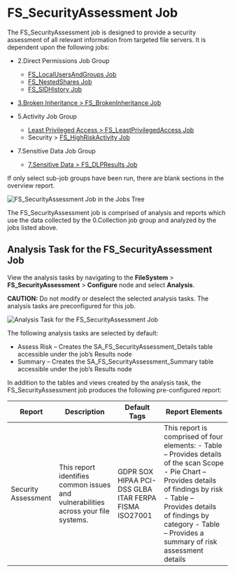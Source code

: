# FS_SecurityAssessment Job

The FS_SecurityAssessment job is designed to provide a security assessment of all relevant
information from targeted file servers. It is dependent upon the following jobs:

- 2.Direct Permissions Job Group

    - [FS_LocalUsersAndGroups Job](/docs/accessanalyzer/11.6/solutions/filesystem/directpermissions/fs_localusersandgroups.md)
    - [FS_NestedShares Job](/docs/accessanalyzer/11.6/solutions/filesystem/directpermissions/fs_nestedshares.md)
    - [FS_SIDHistory Job](/docs/accessanalyzer/11.6/solutions/filesystem/directpermissions/fs_sidhistory.md)

- [3.Broken Inheritance > FS_BrokenInheritance Job](/docs/accessanalyzer/11.6/solutions/filesystem/fs_brokeninheritance.md)
- 5.Activity Job Group

    - [Least Privileged Access > FS_LeastPrivilegedAccess Job](/docs/accessanalyzer/11.6/solutions/filesystem/activity/fs_leastprivilegedaccess.md)
    - Security >
      [FS_HighRiskActivity Job](/docs/accessanalyzer/11.6/solutions/filesystem/activity/security/fs_highriskactivity.md)

- 7.Sensitive Data Job Group

    - [7.Sensitive Data > FS_DLPResults Job](/docs/accessanalyzer/11.6/solutions/filesystem/fs_dlpresults.md)

If only select sub-job groups have been run, there are blank sections in the overview report.

![FS_SecurityAssessment Job in the Jobs Tree](/img/product_docs/accessanalyzer/11.6/solutions/activedirectory/securityassessmentjobstree.webp)

The FS_SecurityAssessment job is comprised of analysis and reports which use the data collected by
the 0.Collection job group and analyzed by the jobs listed above.

## Analysis Task for the FS_SecurityAssessment Job

View the analysis tasks by navigating to the **FileSystem** > **FS_SecurityAssessment** >
**Configure** node and select **Analysis**.

**CAUTION:** Do not modify or deselect the selected analysis tasks. The analysis tasks are
preconfigured for this job.

![Analysis Task for the FS_SecurityAssessment Job](/img/product_docs/accessanalyzer/11.6/solutions/activedirectory/securityassessmentanalysis.webp)

The following analysis tasks are selected by default:

- Assess Risk – Creates the SA_FS_SecurityAssessment_Details table accessible under the job’s
  Results node
- Summary – Creates the SA_FS_SecurityAssessment_Summary table accessible under the job’s Results
  node

In addition to the tables and views created by the analysis task, the FS_SecurityAssessment job
produces the following pre-configured report:

| Report              | Description                                                                        | Default Tags                                          | Report Elements                                                                                                                                                                                                                                       |
| ------------------- | ---------------------------------------------------------------------------------- | ----------------------------------------------------- | ----------------------------------------------------------------------------------------------------------------------------------------------------------------------------------------------------------------------------------------------------- |
| Security Assessment | This report identifies common issues and vulnerabilities across your file systems. | GDPR SOX HIPAA PCI-DSS GLBA ITAR FERPA FISMA ISO27001 | This report is comprised of four elements: - Table – Provides details of the scan Scope - Pie Chart – Provides details of findings by risk - Table – Provides details of findings by category - Table – Provides a summary of risk assessment details |

